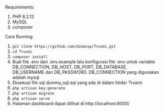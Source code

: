 Requirements:
1. PHP 8.2.12
2. MySQL
3. composer

Cara Running
1. ```git clone https://github.com/dimassp/Trusmi.git```
2. ```cd Trusmi```
3. ```composer install```
4. Buat file .env dari .env.example lalu konfigurasi file .env untuk variable DB_CONNECTION, DB_HOST, DB_PORT, DB_DATABASE, DB_USERNAME dan DB_PASSWORD. DB_CONNECTION yang digunakan adalah mysql
5. Eksekusi file sql dummy_sql.sql yang ada di dalam folder Trusmi
6. ```php artisan key:generate```
7. ```php artisan migrate```
8.  ```php artisan serve```
9. Halaman dashboard dapat dilihat di http://localhost:8000/